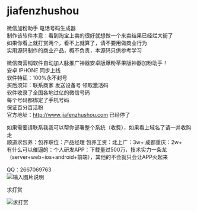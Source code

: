 # jiafenzhushou
微信加粉助手 电话号码生成器<br/>
制作该软件本意：看到淘宝上卖的很好就想做一个来卖结果已经烂大街了<br/>
如果你看上就打赏两个，看不上就算了，请不要用做商业行为<br/>
实用源码制作的商业产品，概不负责，本源码只供参考学习<br/>


微信商营销软件自动加人脉推广神器安卓版爆粉苹果版神器加粉助手！<br/>
安卓 IPHONE 同步上线<br/>
软件特征：100%永不封号<br/>
买后须知：联系商家 发送设备号 领取激活码<br/>
软件收录了全国各地过亿的微信号码<br/>
每个号码都绑定了手机号码<br/>
保证百分百活粉<br/>
官方地址：http://www.jiafenzhushou.com 已经停了<br/>
 
如果需要请联系我我可以帮你部署整个系统（收费），如果看上域名了请一并收购走<br/>
顺道求包养：包养职位：产品经理 包养工资：北上广：3w+ 成都重庆：2w+  <br/>
有什么可以催逼的：个人研发APP：下载量过500万，技术实力一条龙（server+web+ios+android+前端），其他的不会就只会让APP火起来<br/>

QQ：2667069763 <br/>
![输入图片说明](http://git.oschina.net/uploads/images/2016/0630/024635_33ba03cb_620187.png "在这里输入图片标题")<br/>

求打赏<br/>
 
![求打赏](http://git.oschina.net/uploads/images/2016/0630/022726_47288d0d_620187.jpeg "求打赏")
